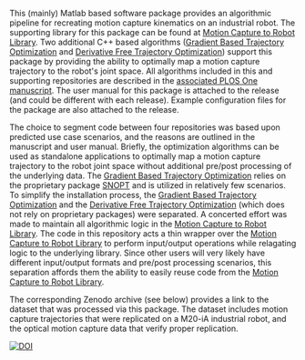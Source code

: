 This (mainly) Matlab based software package provides an algorithmic pipeline for recreating motion capture kinematics on an industrial robot. The supporting library for this package can be found at [Motion Capture to Robot Library](https://github.com/klevis-a/Mocap_To_Robot_Library). Two additional C++ based algorithms ([Gradient Based Trajectory Optimization](https://github.com/klevis-a/Trajectory_Optimization_Gradient_Based) and [Derivative Free Trajectory Optimization](https://github.com/klevis-a/Trajectory_Optimization_Derivative_Free)) support this package by providing the ability to optimally map a motion capture trajectory to the robot's joint space. All algorithms included in this and supporting repositories are described in the [associated PLOS One manuscript](https://journals.plos.org/plosone/article?id=10.1371/journal.pone.0242005). The user manual for this package is attached to the release (and could be different with each release). Example configuration files for the package are also attached to the release.

The choice to segment code between four repositories was based upon predicted use case scenarios, and the reasons are outlined in the manuscript and user manual. Briefly, the optimization algorithms can be used as standalone applications to optimally map a motion capture trajectory to the robot joint space without additional pre/post processing of the underlying data. The [Gradient Based Trajectory Optimization](https://github.com/klevis-a/Trajectory_Optimization_Gradient_Based) relies on the proprietary package [SNOPT](https://web.stanford.edu/group/SOL/snopt.htm) and is utilized in relatively few scenarios. To simplify the installation process, the [Gradient Based Trajectory Optimization](https://github.com/klevis-a/Trajectory_Optimization_Gradient_Based) and the [Derivative Free Trajectory Optimization](https://github.com/klevis-a/Trajectory_Optimization_Derivative_Free) (which does not rely on proprietary packages) were separated. A concerted effort was made to maintain all algorithmic logic in the [Motion Capture to Robot Library](https://github.com/klevis-a/Mocap_To_Robot_Library). The code in this repository acts a thin wrapper over the [Motion Capture to Robot Library](https://github.com/klevis-a/Mocap_To_Robot_Library) to perform input/output operations while relagating logic to the underlying library. Since other users will very likely have different input/output formats and pre/post processing scenarios, this separation affords them the ability to easily reuse code from the [Motion Capture to Robot Library](https://github.com/klevis-a/Mocap_To_Robot_Library).

The corresponding Zenodo archive (see below) provides a link to the dataset that was processed via this package. The dataset includes motion capture trajectories that were replicated on a M20-iA industrial robot, and the optical motion capture data that verify proper replication.

[![DOI](https://zenodo.org/badge/239798210.svg)](https://zenodo.org/badge/latestdoi/239798210)
